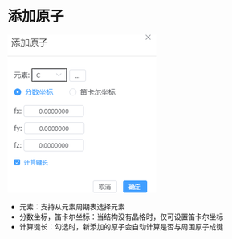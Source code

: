 # 添加原子

![](../../nested/qstudio_manual_build_addatom.png)
- 元素：支持从元素周期表选择元素
- 分数坐标，笛卡尔坐标：当结构没有晶格时，仅可设置笛卡尔坐标
- 计算键长：勾选时，新添加的原子会自动计算是否与周围原子成键